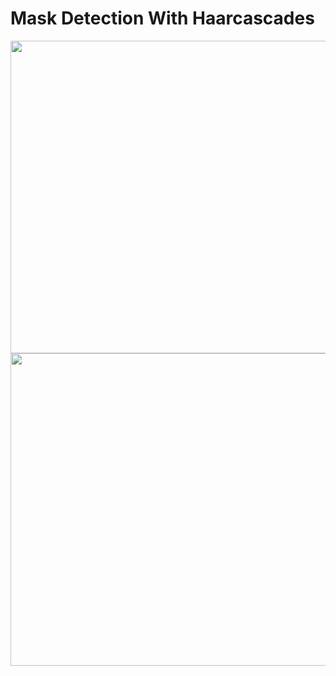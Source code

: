 # Mask Detection With Haarcascades


<div align="center">
<p>
<img src="Mask-Detection/GitProject/masked.png" width = 700 height = 500/>
<img src="Mask-Detection/GitProject/nomask.png" width = 700 height = 500/>
</p>
<br>
</div>

